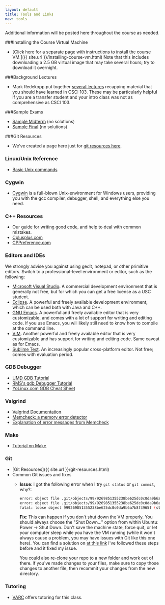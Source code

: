 ```yaml
---
layout: default
title: Tools and Links
nav: tools
---
```


Additional information will be posted here throughout the course as needed.

###Installing the Course Virtual Machine

 - [Click here for a separate page with instructions to install the course VM.]({{ site.url }}/installing-course-vm.html) Note that this includes downloading a 2.5 GB virtual image that may take several hours; try to download it overnight.

###Background Lectures

 - Mark Redekopp put together [several lectures](http://ee.usc.edu/~redekopp/csmodules.html) recapping material that you should have learned in CSCI 103. These may be particularly helpful if you are a transfer student and your intro class was not as comprehensive as CSCI 103.

###Sample Exams

 - [Sample Midterm](http://bits.usc.edu/files/cs104/midterm.pdf) (no solutions)
 - [Sample Final](http://bits.usc.edu/files/cs104/final.pdf) (no solutions)
 
###Git Resources

- We've created a page here just for [git resources here](http://bits.usc.edu/cs104/git-resources.html).

<h3 id="toc_4">Linux/Unix Reference</h3>
<ul>
	<li><a href="http://www.nbcs.rutgers.edu/%7Eedseries/UNIXcmds.html">Basic Unix commands</a></li>
</ul>
<h3 id="toc_5">Cygwin</h3>
<ul>
	<li><a href="http://www.cygwin.com/">Cygwin</a> is a full-blown Unix-environment for Windows users, providing you with the gcc compiler, debugger, shell, and everything else you need.</li>
</ul>
<h3 id="toc_6">C++ Resources</h3>
<ul>
	<li>Our <a href="http://www-scf.usc.edu/%7Ecsci104/docs/coding-guide.pdf">guide for writing good code</a>, and help to deal with common mistakes.</li>
	<li><a href="http://www.cplusplus.com/reference/">Cplusplus.com</a></li>
	<li><a href="http://www.cppreference.com/wiki/">CPPreference.com</a></li>
</ul>
<h3 id="toc_7">Editors and IDEs</h3>
We strongly advise you against using gedit, notepad, or other primitive editors. Switch to a professional-level environment or editor, such as the following:
<ul>
	<li><a href="http://www.microsoft.com/visualstudio/eng/2013-preview">Microsoft Visual Studio</a>. A commercial development environment that is generally not free, but for which you can get a free license as a USC student.</li>
	<li><a href="http://www.eclipse.org/">Eclipse</a>. A powerful and freely available development environment, which can be used both with Java and C++.</li>
	<li><a href="http://www.gnu.org/software/emacs/">GNU Emacs</a>. A powerful and freely available editor that is very customizable, and comes with a lot of support for writing and editing code. If you use Emacs, you will likely still need to know how to compile at the command line.</li>
	<li><a href="http://www.vim.org/">VIM</a>. Another powerful and freely available editor that is very customizable and has support for writing and editing code. Same caveat as for Emacs.</li>
	<li><a href="http://www.sublimetext.com/2">Sublime Text</a>. An increasingly popular cross-platform editor. Not free; comes with evaluation period.</li>
</ul>
<h3 id="toc_8">GDB Debugger</h3>
<ul>
	<li><a href="http://www.cs.umd.edu/%7Esrhuang/teaching/cmsc212/gdb-tutorial-handout.pdf">UMD GDB Tutorial</a></li>
	<li><a href="http://www.unknownroad.com/rtfm/gdbtut/gdbtoc.html">RMS's gdb Debugger Tutorial</a></li>
	<li><a href="http://www.yolinux.com/TUTORIALS/GDB-Commands.html">YoLinux.com GDB Cheat Sheet</a></li>
</ul>
<h3 id="toc_9">Valgrind</h3>
<ul>
	<li><a href="http://valgrind.org/docs/">Valgrind Documentation</a></li>
	<li><a href="http://valgrind.org/docs/manual/mc-manual.html">Memcheck: a memory error detector</a></li>
	<li><a href="http://cs.ecs.baylor.edu/%7Edonahoo/tools/valgrind/messages.html">Explanation of error messages from Memcheck</a></li>
</ul>
<h3 id="toc_10">Make</h3>
<ul>
	<li><a href="http://mrbook.org/tutorials/make/">Tutorial on Make</a>.</li>
</ul>

### Git

 - [Git Resources]({{ site.url }}/git-resources.html)
 - Common Git issues and fixes
    + **Issue**: I got the following error when I try `git status` or `git commit`, why?:

	    ```bash
        error: object file .git/objects/99/9269851355238be625dc0c0da9b6a7b8f3965f is empty
        error: object file .git/objects/99/9269851355238be625dc0c0da9b6a7b8f3965f is empty
        fatal: loose object 999269851355238be625dc0c0da9b6a7b8f3965f (stored in .git/objects/99/9269851355238be625dc0c0da9b6a7b8f3965f) is corrupt
	    ```

		**Fix**:
		This can happen if you don't shut down the VM properly. You should always choose the "Shut Down..." option from within Ubuntu: Power -> Shut Down. Don't save the machine state, force quit, or let your computer sleep while you have the VM running (while it won't always cause a problem, you may have issues with Git like this one here). You can find a solution on [at this link](http://stackoverflow.com/questions/11706215/how-to-fix-git-error-object-file-is-empty)  I've followed these steps before and it fixed my issue.
		
		You could also re-clone your repo to a new folder and work out of there. If you've made changes to your files, make sure to copy those changes to another file, then recommit your changes from the new directory. 
	
<h3 id="toc_12">Tutoring</h3>
<ul>
	<li><a href="http://viterbi.usc.edu/varc/">VARC</a> offers tutoring for this class.</li>
</ul>
